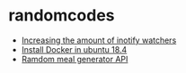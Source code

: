 # randomcodes

- [Increasing the amount of inotify watchers](https://github.com/guard/listen/wiki/Increasing-the-amount-of-inotify-watchers)
- [Install Docker in ubuntu 18.4](https://github.com/vipulkumarsviit/randomcodes/blob/master/install_docker.md)
- [Ramdom meal generator API](https://www.themealdb.com/api/json/v1/1/random.php)
